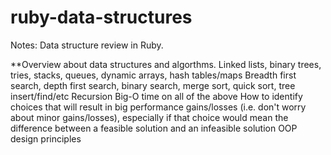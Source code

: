 ruby-data-structures
====================

Notes: Data structure review in Ruby. 


**Overview about data structures and algorthms.
Linked lists, binary trees, tries, stacks, queues, dynamic arrays, hash tables/maps
Breadth first search, depth first search, binary search, merge sort, quick sort, tree insert/find/etc
Recursion
Big-O time on all of the above
How to identify choices that will result in big performance gains/losses (i.e. don't worry about minor gains/losses), especially if that choice would mean the difference between a feasible solution and an infeasible solution
OOP design principles